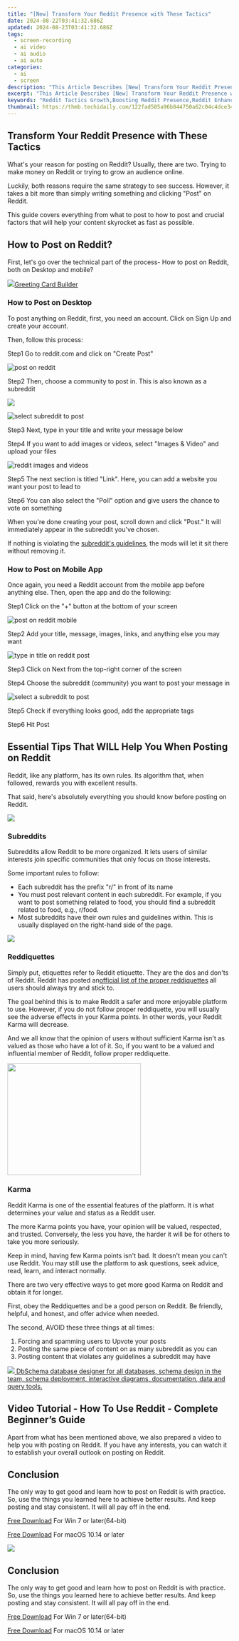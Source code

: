```yaml
---
title: "[New] Transform Your Reddit Presence with These Tactics"
date: 2024-08-22T03:41:32.686Z
updated: 2024-08-23T03:41:32.686Z
tags: 
  - screen-recording
  - ai video
  - ai audio
  - ai auto
categories: 
  - ai
  - screen
description: "This Article Describes [New] Transform Your Reddit Presence with These Tactics"
excerpt: "This Article Describes [New] Transform Your Reddit Presence with These Tactics"
keywords: "Reddit Tactics Growth,Boosting Reddit Presence,Reddit Enhancement Tips,Improve Reddit Visibility,Reddit Profile Transformation,Mastering Reddit Tactics,Enhancing Reddit Standing"
thumbnail: https://thmb.techidaily.com/122fad585a96b844750a62c04c4dce3455583d7dfd3b684b7339ff82c163bd28.jpg
---
```


## Transform Your Reddit Presence with These Tactics

What's your reason for posting on Reddit? Usually, there are two. Trying to make money on Reddit or trying to grow an audience online.

Luckily, both reasons require the same strategy to see success. However, it takes a bit more than simply writing something and clicking "Post" on Reddit.

This guide covers everything from what to post to how to post and crucial factors that will help your content skyrocket as fast as possible.

## How to Post on Reddit?

First, let's go over the technical part of the process- How to post on Reddit, both on Desktop and mobile?

<!-- affiliate ads begin -->
<a href="https://secure.2checkout.com/order/checkout.php?PRODS=2067133&QTY=1&AFFILIATE=108875&CART=1"><img src="https://www.pearlmountainsoft.com/n_img/product/gcb/banScrn.jpg" border="0">Greeting Card Builder</a>
<!-- affiliate ads end -->
### How to Post on Desktop

To post anything on Reddit, first, you need an account. Click on Sign Up and create your account.

Then, follow this process:

Step1 Go to reddit.com and click on "Create Post"

![post on reddit](https://images.wondershare.com/filmora/article-images/2023/01/create-reddit-post.png)

Step2 Then, choose a community to post in. This is also known as a subreddit

<!-- affiliate ads begin -->
<a href="https://secure.2checkout.com/order/checkout.php?PRODS=3851655&QTY=1&AFFILIATE=108875&CART=1"><img src="http://www.aiseesoft.com/avangate/30p/banner.jpg" border="0"></a>
<!-- affiliate ads end -->
![select subreddit to post](https://images.wondershare.com/filmora/article-images/2023/01/choose-community.png)

Step3 Next, type in your title and write your message below

Step4 If you want to add images or videos, select "Images & Video" and upload your files

![reddit images and videos](https://images.wondershare.com/filmora/article-images/2023/01/images-and-videos.png)

Step5 The next section is titled "Link". Here, you can add a website you want your post to lead to

Step6 You can also select the "Poll" option and give users the chance to vote on something

When you're done creating your post, scroll down and click "Post." It will immediately appear in the subreddit you've chosen.

If nothing is violating the [subreddit's guidelines](#%5FSubreddits), the mods will let it sit there without removing it.

### How to Post on Mobile App

Once again, you need a Reddit account from the mobile app before anything else. Then, open the app and do the following:

Step1 Click on the "+" button at the bottom of your screen

![post on reddit mobile](https://images.wondershare.com/filmora/article-images/2023/01/reddit-home.PNG)

Step2 Add your title, message, images, links, and anything else you may want

![type in title on reddit post](https://images.wondershare.com/filmora/article-images/2023/01/reddit-post-title.PNG)

Step3 Click on Next from the top-right corner of the screen

Step4 Choose the subreddit (community) you want to post your message in

![select a subreddit to post](https://images.wondershare.com/filmora/article-images/2023/01/reddit-subreddit.PNG)

Step5 Check if everything looks good, add the appropriate tags

Step6 Hit Post

## Essential Tips That WILL Help You When Posting on Reddit

Reddit, like any platform, has its own rules. Its algorithm that, when followed, rewards you with excellent results.

That said, here's absolutely everything you should know before posting on Reddit.

<!-- affiliate ads begin -->
<a href="https://store.absolute.com/order/checkout.php?PRODS=4601998&QTY=1&AFFILIATE=108875&CART=1"><img src="https://secure.avangate.com/images/merchant/ef70e26a0b5da778eda3f48014d087cd/728x90_larger-shield.jpg" border="0"></a>
<!-- affiliate ads end -->
### Subreddits

Subreddits allow Reddit to be more organized. It lets users of similar interests join specific communities that only focus on those interests.

Some important rules to follow:

* Each subreddit has the prefix "r/" in front of its name
* You must post relevant content in each subreddit. For example, if you want to post something related to food, you should find a subreddit related to food, e.g., r/food.
* Most subreddits have their own rules and guidelines within. This is usually displayed on the right-hand side of the page.

<!-- affiliate ads begin -->
<a href="https://secure.2checkout.com/order/checkout.php?PRODS=4729320&QTY=1&AFFILIATE=108875&CART=1"><img src="https://secure.avangate.com/images/merchant/f7f07e7dab09533bc71247a5b29a7373/products/2_iDeviceMessageBox.png" border="0"></a>
<!-- affiliate ads end -->
### Reddiquettes

Simply put, etiquettes refer to Reddit etiquette. They are the dos and don'ts of Reddit. Reddit has posted an[official list of the proper reddiquettes](https://www.reddithelp.com/hc/en-us/articles/205926439) all users should always try and stick to.

The goal behind this is to make Reddit a safer and more enjoyable platform to use. However, if you do not follow proper reddiquette, you will usually see the adverse effects in your Karma points. In other words, your Reddit Karma will decrease.

And we all know that the opinion of users without sufficient Karma isn't as valued as those who have a lot of it. So, if you want to be a valued and influential member of Reddit, follow proper reddiquette.

<!-- affiliate ads begin -->
<a href="https://caperobbin.sjv.io/c/5597632/2006123/18460" target="_top" id="2006123"><img src="//a.impactradius-go.com/display-ad/18460-2006123" border="0" alt="" width="300" height="250"/></a><img height="0" width="0" src="https://imp.pxf.io/i/5597632/2006123/18460" style="position:absolute;visibility:hidden;" border="0" />
<!-- affiliate ads end -->
### Karma

Reddit Karma is one of the essential features of the platform. It is what determines your value and status as a Reddit user.

The more Karma points you have, your opinion will be valued, respected, and trusted. Conversely, the less you have, the harder it will be for others to take you more seriously.

Keep in mind, having few Karma points isn't bad. It doesn't mean you can't use Reddit. You may still use the platform to ask questions, seek advice, read, learn, and interact normally.

There are two very effective ways to get more good Karma on Reddit and obtain it for longer.

First, obey the Reddiquettes and be a good person on Reddit. Be friendly, helpful, and honest, and offer advice when needed.

The second, AVOID these three things at all times:

1. Forcing and spamming users to Upvote your posts
2. Posting the same piece of content on as many subreddit as you can
3. Posting content that violates any guidelines a subreddit may have

<!-- affiliate ads begin -->
<a href="https://shop.dbschema.com/order/checkout.php?PRODS=19867419&QTY=1&AFFILIATE=108875&CART=1"> <img src="https://secure.avangate.com/images/merchant/176b22bab4e94a28619ca2433b2ef241/products/1_icon256.png" border="0">
DbSchema database designer for all databases, schema design in the team, schema deployment, interactive diagrams, documentation, data and query tools. </a>
<!-- affiliate ads end -->
## Video Tutorial - How To Use Reddit - Complete Beginner’s Guide

Apart from what has been mentioned above, we also prepared a video to help you with posting on Reddit. If you have any interests, you can watch it to establish your overall outlook on posting on Reddit.

## Conclusion

The only way to get good and learn how to post on Reddit is with practice. So, use the things you learned here to achieve better results. And keep posting and stay consistent. It will all pay off in the end.

[Free Download](https://tools.techidaily.com/wondershare/filmora/download/) For Win 7 or later(64-bit)

[Free Download](https://tools.techidaily.com/wondershare/filmora/download/) For macOS 10.14 or later

<!-- affiliate ads begin -->
<a href="https://store.revouninstaller.com/order/checkout.php?PRODS=28010250&QTY=1&AFFILIATE=108875&CART=1"><img src="https://secure.avangate.com/images/merchant/4282ec8de8c9be897e7aff4aa231b1a4/336__280a.jpg" border="0"></a>
<!-- affiliate ads end -->
## Conclusion

The only way to get good and learn how to post on Reddit is with practice. So, use the things you learned here to achieve better results. And keep posting and stay consistent. It will all pay off in the end.

[Free Download](https://tools.techidaily.com/wondershare/filmora/download/) For Win 7 or later(64-bit)

[Free Download](https://tools.techidaily.com/wondershare/filmora/download/) For macOS 10.14 or later

<ins class="adsbygoogle"
     style="display:block"
     data-ad-format="autorelaxed"
     data-ad-client="ca-pub-7571918770474297"
     data-ad-slot="1223367746"></ins>

<ins class="adsbygoogle"
     style="display:block"
     data-ad-format="autorelaxed"
     data-ad-client="ca-pub-7571918770474297"
     data-ad-slot="1223367746"></ins>



<ins class="adsbygoogle"
     style="display:block"
     data-ad-client="ca-pub-7571918770474297"
     data-ad-slot="8358498916"
     data-ad-format="auto"
     data-full-width-responsive="true"></ins>







